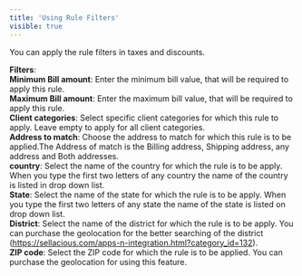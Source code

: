 ```yaml
---
title: 'Using Rule Filters'
visible: true
---
```


You can apply the rule filters in taxes and discounts.

**Filters**:
<br>**Minimum Bill amount**: Enter the minimum bill value, that will be required to apply this rule.
<br>**Maximum Bill amount**: Enter the maximum bill value, that will be required to apply this rule.
<br>**Client categories**: Select specific client categories for which this rule to apply. Leave empty to apply for all client categories.
<br>**Address to match**: Choose the address to match for which this rule is to be applied.The Address of match is the Billing address, Shipping address, any address and Both addresses.
<br>**country**: Select the name of the country for which the rule is to be apply. When you type the first two letters of any country the name of the country is listed in drop down list.
<br>**State**: Select the name of the state for which the rule is to be apply. When you type the first two letters of any state the name of the state is listed on drop down list.
<br>**District**: Select the name of the district for which the rule is to be apply. You can purchase the geolocation for the better searching of the district (https://sellacious.com/apps-n-integration.html?category_id=132).
<br>**ZIP code**: Select the ZIP code for which the rule is to be applied. You can purchase the geolocation for using this feature. 